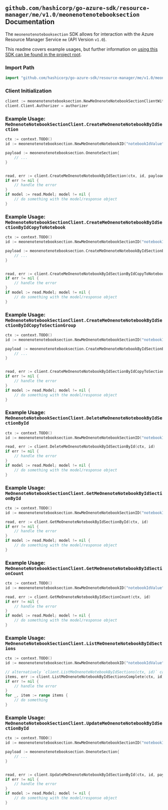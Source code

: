 
## `github.com/hashicorp/go-azure-sdk/resource-manager/me/v1.0/meonenotenotebooksection` Documentation

The `meonenotenotebooksection` SDK allows for interaction with the Azure Resource Manager Service `me` (API Version `v1.0`).

This readme covers example usages, but further information on [using this SDK can be found in the project root](https://github.com/hashicorp/go-azure-sdk/tree/main/docs).

### Import Path

```go
import "github.com/hashicorp/go-azure-sdk/resource-manager/me/v1.0/meonenotenotebooksection"
```


### Client Initialization

```go
client := meonenotenotebooksection.NewMeOnenoteNotebookSectionClientWithBaseURI("https://management.azure.com")
client.Client.Authorizer = authorizer
```


### Example Usage: `MeOnenoteNotebookSectionClient.CreateMeOnenoteNotebookByIdSection`

```go
ctx := context.TODO()
id := meonenotenotebooksection.NewMeOnenoteNotebookID("notebookIdValue")

payload := meonenotenotebooksection.OnenoteSection{
	// ...
}


read, err := client.CreateMeOnenoteNotebookByIdSection(ctx, id, payload)
if err != nil {
	// handle the error
}
if model := read.Model; model != nil {
	// do something with the model/response object
}
```


### Example Usage: `MeOnenoteNotebookSectionClient.CreateMeOnenoteNotebookByIdSectionByIdCopyToNotebook`

```go
ctx := context.TODO()
id := meonenotenotebooksection.NewMeOnenoteNotebookSectionID("notebookIdValue", "onenoteSectionIdValue")

payload := meonenotenotebooksection.CreateMeOnenoteNotebookByIdSectionByIdCopyToNotebookRequest{
	// ...
}


read, err := client.CreateMeOnenoteNotebookByIdSectionByIdCopyToNotebook(ctx, id, payload)
if err != nil {
	// handle the error
}
if model := read.Model; model != nil {
	// do something with the model/response object
}
```


### Example Usage: `MeOnenoteNotebookSectionClient.CreateMeOnenoteNotebookByIdSectionByIdCopyToSectionGroup`

```go
ctx := context.TODO()
id := meonenotenotebooksection.NewMeOnenoteNotebookSectionID("notebookIdValue", "onenoteSectionIdValue")

payload := meonenotenotebooksection.CreateMeOnenoteNotebookByIdSectionByIdCopyToSectionGroupRequest{
	// ...
}


read, err := client.CreateMeOnenoteNotebookByIdSectionByIdCopyToSectionGroup(ctx, id, payload)
if err != nil {
	// handle the error
}
if model := read.Model; model != nil {
	// do something with the model/response object
}
```


### Example Usage: `MeOnenoteNotebookSectionClient.DeleteMeOnenoteNotebookByIdSectionById`

```go
ctx := context.TODO()
id := meonenotenotebooksection.NewMeOnenoteNotebookSectionID("notebookIdValue", "onenoteSectionIdValue")

read, err := client.DeleteMeOnenoteNotebookByIdSectionById(ctx, id)
if err != nil {
	// handle the error
}
if model := read.Model; model != nil {
	// do something with the model/response object
}
```


### Example Usage: `MeOnenoteNotebookSectionClient.GetMeOnenoteNotebookByIdSectionById`

```go
ctx := context.TODO()
id := meonenotenotebooksection.NewMeOnenoteNotebookSectionID("notebookIdValue", "onenoteSectionIdValue")

read, err := client.GetMeOnenoteNotebookByIdSectionById(ctx, id)
if err != nil {
	// handle the error
}
if model := read.Model; model != nil {
	// do something with the model/response object
}
```


### Example Usage: `MeOnenoteNotebookSectionClient.GetMeOnenoteNotebookByIdSectionCount`

```go
ctx := context.TODO()
id := meonenotenotebooksection.NewMeOnenoteNotebookID("notebookIdValue")

read, err := client.GetMeOnenoteNotebookByIdSectionCount(ctx, id)
if err != nil {
	// handle the error
}
if model := read.Model; model != nil {
	// do something with the model/response object
}
```


### Example Usage: `MeOnenoteNotebookSectionClient.ListMeOnenoteNotebookByIdSections`

```go
ctx := context.TODO()
id := meonenotenotebooksection.NewMeOnenoteNotebookID("notebookIdValue")

// alternatively `client.ListMeOnenoteNotebookByIdSections(ctx, id)` can be used to do batched pagination
items, err := client.ListMeOnenoteNotebookByIdSectionsComplete(ctx, id)
if err != nil {
	// handle the error
}
for _, item := range items {
	// do something
}
```


### Example Usage: `MeOnenoteNotebookSectionClient.UpdateMeOnenoteNotebookByIdSectionById`

```go
ctx := context.TODO()
id := meonenotenotebooksection.NewMeOnenoteNotebookSectionID("notebookIdValue", "onenoteSectionIdValue")

payload := meonenotenotebooksection.OnenoteSection{
	// ...
}


read, err := client.UpdateMeOnenoteNotebookByIdSectionById(ctx, id, payload)
if err != nil {
	// handle the error
}
if model := read.Model; model != nil {
	// do something with the model/response object
}
```

